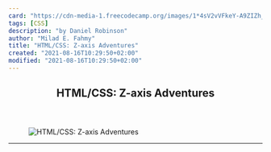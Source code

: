 ```yaml
---
card: "https://cdn-media-1.freecodecamp.org/images/1*4sV2vVFkeY-A9ZIZh_AUtw.png"
tags: [CSS]
description: "by Daniel Robinson"
author: "Milad E. Fahmy"
title: "HTML/CSS: Z-axis Adventures"
created: "2021-08-16T10:29:50+02:00"
modified: "2021-08-16T10:29:50+02:00"
---
```

<div class="site-wrapper">
<main id="site-main" class="site-main outer">
<div class="inner">
<article class="post-full post tag-css tag-design tag-web-development tag-programming tag-web-design ">
<header class="post-full-header">
<h1 class="post-full-title">HTML/CSS: Z-axis Adventures</h1>
</header>
<figure class="post-full-image">
<picture>
<source media="(max-width: 700px)" sizes="1px" srcset="data:image/gif;base64,R0lGODlhAQABAIAAAAAAAP///yH5BAEAAAAALAAAAAABAAEAAAIBRAA7 1w">
<source media="(min-width: 701px)" sizes="(max-width: 800px) 400px,
(max-width: 1170px) 700px,
1400px" srcset="https://cdn-media-1.freecodecamp.org/images/1*4sV2vVFkeY-A9ZIZh_AUtw.png 300w,
https://cdn-media-1.freecodecamp.org/images/1*4sV2vVFkeY-A9ZIZh_AUtw.png 600w,
https://cdn-media-1.freecodecamp.org/images/1*4sV2vVFkeY-A9ZIZh_AUtw.png 1000w,
https://cdn-media-1.freecodecamp.org/images/1*4sV2vVFkeY-A9ZIZh_AUtw.png 2000w">
<img onerror="this.style.display='none'" src="https://cdn-media-1.freecodecamp.org/images/1*4sV2vVFkeY-A9ZIZh_AUtw.png" alt="HTML/CSS: Z-axis Adventures">
</picture>
</figure>
<section class="post-full-content">
<div class="post-content medium-migrated-article">
</div>
<hr>
</section>
</article>
</div>
</main>
</div>
<!-- Google Tag Manager (noscript) -->
<!-- End Google Tag Manager (noscript) -->
